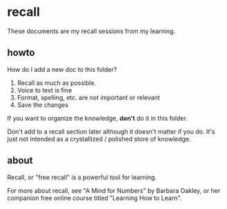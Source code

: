 # recall

These documents are my recall sessions from my learning.


## howto

How do I add a new doc to this folder?

1. Recall as much as possible.
2. Voice to text is fine
3. Format, spelling, etc. are not important or relevant
4. Save the changes

If you want to organize the knowledge, **don't** do it in this folder.

Don't add to a recall section later although it doesn't matter if you do. It's just not intended as a crystallized / polished store of knowledge.

## about

Recall, or "free recall" is a powerful tool for learning.

For more about recall, see "A Mind for Numbers" by Barbara Oakley, or her companion free online course titled "Learning How to Learn".